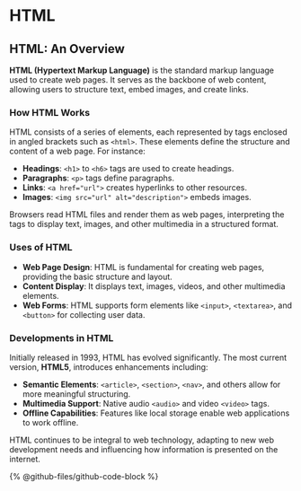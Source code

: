 # HTML

## HTML: An Overview

**HTML (Hypertext Markup Language)** is the standard markup language used to create web pages. It serves as the backbone of web content, allowing users to structure text, embed images, and create links.

### How HTML Works

HTML consists of a series of elements, each represented by tags enclosed in angled brackets such as `<html>`. These elements define the structure and content of a web page. For instance:

* **Headings**: `<h1>` to `<h6>` tags are used to create headings.
* **Paragraphs**: `<p>` tags define paragraphs.
* **Links**: `<a href="url">` creates hyperlinks to other resources.
* **Images**: `<img src="url" alt="description">` embeds images.

Browsers read HTML files and render them as web pages, interpreting the tags to display text, images, and other multimedia in a structured format.

### Uses of HTML

* **Web Page Design**: HTML is fundamental for creating web pages, providing the basic structure and layout.
* **Content Display**: It displays text, images, videos, and other multimedia elements.
* **Web Forms**: HTML supports form elements like `<input>`, `<textarea>`, and `<button>` for collecting user data.

### Developments in HTML

Initially released in 1993, HTML has evolved significantly. The most current version, **HTML5**, introduces enhancements including:

* **Semantic Elements**: `<article>`, `<section>`, `<nav>`, and others allow for more meaningful structuring.
* **Multimedia Support**: Native audio `<audio>` and video `<video>` tags.
* **Offline Capabilities**: Features like local storage enable web applications to work offline.

HTML continues to be integral to web technology, adapting to new web development needs and influencing how information is presented on the internet.

{% @github-files/github-code-block %}



